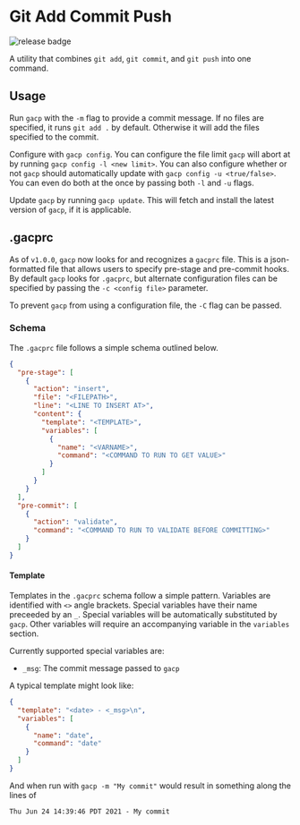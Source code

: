 # Git Add Commit Push

![release badge](https://github.com/m3l6h/utilities/actions/workflows/release.yml/badge.svg?branch=gacp)

A utility that combines `git add`, `git commit`, and `git push` into one
command.

## Usage

Run `gacp` with the `-m` flag to provide a commit message. If no files are
specified, it runs `git add .` by default. Otherwise it will add the files
specified to the commit.

Configure with `gacp config`. You can configure the file limit `gacp` will
abort at by running `gacp config -l <new limit>`. You can also configure
whether or not `gacp` should automatically update with
`gacp config -u <true/false>`. You can even do both at the once by passing both
`-l` and `-u` flags.

Update `gacp` by running `gacp update`. This will fetch and install the latest
version of `gacp`, if it is applicable.

## .gacprc

As of `v1.0.0`, `gacp` now looks for and recognizes a `gacprc` file. This is a
json-formatted file that allows users to specify pre-stage and pre-commit hooks.
By default `gacp` looks for `.gacprc`, but alternate configuration files can be
specified by passing the `-c <config file>` parameter.

To prevent `gacp` from using a configuration file, the `-C` flag can be passed.

### Schema

The `.gacprc` file follows a simple schema outlined below.

```json
{
  "pre-stage": [
    {
      "action": "insert",
      "file": "<FILEPATH>",
      "line": "<LINE TO INSERT AT>",
      "content": {
        "template": "<TEMPLATE>",
        "variables": [
          {
            "name": "<VARNAME>",
            "command": "<COMMAND TO RUN TO GET VALUE>"
          }
        ]
      }
    }
  ],
  "pre-commit": [
    {
      "action": "validate",
      "command": "<COMMAND TO RUN TO VALIDATE BEFORE COMMITTING>"
    }
  ]
}
```

#### Template

Templates in the `.gacprc` schema follow a simple pattern. Variables are
identified with `<>` angle brackets. Special variables have their name preceeded
by an `_`. Special variables will be automatically substituted by `gacp`. Other
variables will require an accompanying variable in the `variables` section.

Currently supported special variables are:
- `_msg`: The commit message passed to `gacp`

A typical template might look like:

```json
{
  "template": "<date> - <_msg>\n",
  "variables": [
    {
      "name": "date",
      "command": "date"
    }
  ]
}
```

And when run with `gacp -m "My commit"` would result in something along the
lines of

```
Thu Jun 24 14:39:46 PDT 2021 - My commit
```
